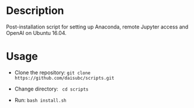 # Description
Post-installation script for setting up Anaconda, remote Jupyter access and OpenAI on Ubuntu 16.04.

# Usage
* Clone the repository:
`git clone https://github.com/daisubc/scripts.git`

* Change directory:
` cd scripts`

* Run:
`bash install.sh`

